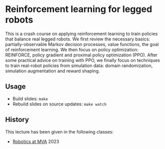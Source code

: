 # Reinforcement learning for legged robots

This is a crash course on applying reinforcement learning to train policies that balance real legged robots. We first review the necessary basics: partially-observable Markov decision processes, value functions, the goal of reinforcement learning. We then focus on policy optimization: REINFORCE, policy gradient and proximal policy optimization (PPO). After some practical advice on training with PPO, we finally focus on techniques to train real-robot policies from simulation data: domain randomization, simulation augmentation and reward shaping.

## Usage

- Build slides: ``make``
- Rebuild slides on source updates: ``make watch``

## History

This lecture has been given in the following classes:

- [Robotics at MVA](https://www.master-mva.com/cours/robotics/) 2023
